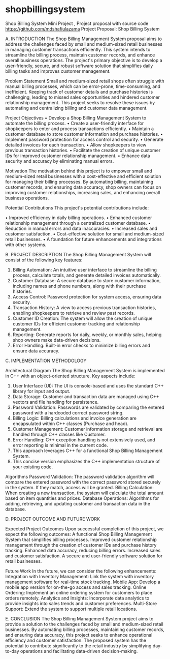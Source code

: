 # shopbillingsystem
Shop Billing System Mini Project , Project proposal with source code
https://github.com/mdshafiulazama
Project Proposal: Shop Billing System

A. INTRODUCTION
The Shop Billing Management System proposal aims to address the challenges faced by small and medium-sized retail businesses in managing customer transactions efficiently. This system intends to streamline the billing process, maintain customer records, and enhance overall business operations. The project's primary objective is to develop a user-friendly, secure, and robust software solution that simplifies daily billing tasks and improves customer management.

Problem Statement
Small and medium-sized retail shops often struggle with manual billing processes, which can be error-prone, time-consuming, and inefficient. Keeping track of customer details and purchase histories is challenging, leading to missed sales opportunities and hindered customer relationship management. This project seeks to resolve these issues by automating and centralizing billing and customer data management.

Project Objectives
•	Develop a Shop Billing Management System to automate the billing process.
•	Create a user-friendly interface for shopkeepers to enter and process transactions efficiently.
•	Maintain a customer database to store customer information and purchase histories.
•	Implement password protection for access control and security.
•	Generate detailed invoices for each transaction.
•	Allow shopkeepers to view previous transaction histories.
•	Facilitate the creation of unique customer IDs for improved customer relationship management.
•	Enhance data security and accuracy by eliminating manual errors.

Motivation
The motivation behind this project is to empower small and medium-sized retail businesses with a cost-effective and efficient solution for managing their billing processes. By automating billing, maintaining customer records, and ensuring data accuracy, shop owners can focus on improving customer relationships, increasing sales, and enhancing overall business operations.



Potential Contributions
This project's potential contributions include:

•	Improved efficiency in daily billing operations.
•	Enhanced customer relationship management through a centralized customer database.
•	Reduction in manual errors and data inaccuracies.
•	Increased sales and customer satisfaction.
•	Cost-effective solution for small and medium-sized retail businesses.
•	A foundation for future enhancements and integrations with other systems.


B. PROJECT DESCRIPTION
The Shop Billing Management System will consist of the following key features:
1.	Billing Automation: An intuitive user interface to streamline the billing process, calculate totals, and generate detailed invoices automatically.
2.	Customer Database: A secure database to store customer information, including names and phone numbers, along with their purchase histories.
3.	Access Control: Password protection for system access, ensuring data security.
4.	Transaction History: A view to access previous transaction histories, enabling shopkeepers to retrieve and review past records.
5.	Customer ID Creation: The system will allow the creation of unique customer IDs for efficient customer tracking and relationship management.
6.	Reporting: Generate reports for daily, weekly, or monthly sales, helping shop owners make data-driven decisions.
7.	Error Handling: Built-in error checks to minimize billing errors and ensure data accuracy.











C. IMPLEMENTATION METHODOLOGY

Architectural Diagram
The Shop Billing Management System is implemented in C++ with an object-oriented structure. Key aspects include:
1.	User Interface (UI): The UI is console-based and uses the standard C++ library for input and output.
2.	Data Storage: Customer and transaction data are managed using C++ vectors and file handling for persistence.
3.	Password Validation: Passwords are validated by comparing the entered password with a hardcoded correct password string.
4.	Billing Logic: Billing calculations and invoice generation are encapsulated within C++ classes (Purchase and head).
5.	Customer Management: Customer information storage and retrieval are handled through C++ classes like Customer.
6.	Error Handling: C++ exception handling is not extensively used, and error reporting is minimal in the current code.
7.	This approach leverages C++ for a functional Shop Billing Management System.
8.	This concise version emphasizes the C++ implementation structure of your existing code.

Algorithms
Password Validation: The password validation algorithm will compare the entered password with the correct password stored securely in the system. If they match, access will be granted.
Billing Calculation: When creating a new transaction, the system will calculate the total amount based on item quantities and prices.
Database Operations: Algorithms for adding, retrieving, and updating customer and transaction data in the database.









D. PROJECT OUTCOME AND FUTURE WORK

Expected Project Outcomes
Upon successful completion of this project, we expect the following outcomes:
A functional Shop Billing Management System that simplifies billing processes.
Improved customer relationship management through the creation of customer IDs and purchase history tracking.
Enhanced data accuracy, reducing billing errors.
Increased sales and customer satisfaction.
A secure and user-friendly software solution for retail businesses.

Future Work
In the future, we can consider the following enhancements:
Integration with Inventory Management: Link the system with inventory management software for real-time stock tracking.
Mobile App: Develop a mobile app version for on-the-go access and sales tracking.
Online Ordering: Implement an online ordering system for customers to place orders remotely.
Analytics and Insights: Incorporate data analytics to provide insights into sales trends and customer preferences.
Multi-Store Support: Extend the system to support multiple retail locations.

E. CONCLUSION
The Shop Billing Management System project aims to provide a solution to the challenges faced by small and medium-sized retail businesses. By automating billing processes, maintaining customer records, and ensuring data accuracy, this project seeks to enhance operational efficiency and customer satisfaction. The proposed system has the potential to contribute significantly to the retail industry by simplifying day-to-day operations and facilitating data-driven decision-making.

